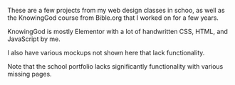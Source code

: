 These are a few projects from my web design classes in schoo, as well as the KnowingGod course from Bible.org that I worked on for a few years.

KnowingGod is mostly Elementor with a lot of handwritten CSS, HTML, and JavaScript by me. 

I also have various mockups not shown here that lack functionality.

Note that the school portfolio lacks significantly functionality with various missing pages.
